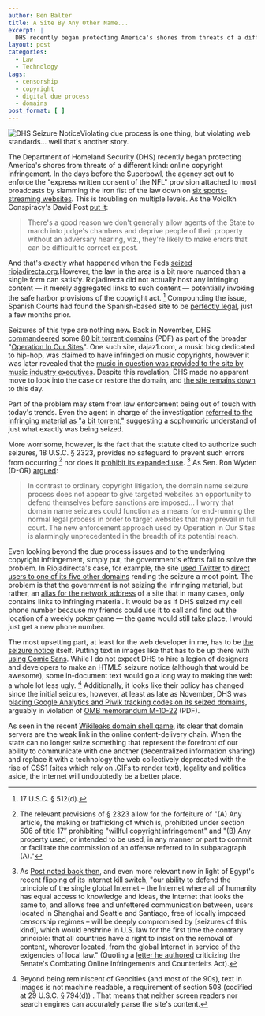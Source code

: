```yaml
---
author: Ben Balter
title: A Site By Any Other Name...
excerpt: |
  DHS recently began protecting America's shores from threats of a different kind: online copyright infringement. In the days before the Superbowl, the agency set out to enforce the "express written consent of the NFL" provision attached to most broadcasts by slamming the iron fist of the law down on six sports-streaming websites.
layout: post
categories:
  - Law
  - Technology
tags:
  - censorship
  - copyright
  - digital due process
  - domains
post_format: [ ]
---
```

![][1]Violating due process is one thing, but violating web standards… well that's another story.

The Department of Homeland Security (DHS) recently began protecting America's shores from threats of a different kind: online copyright infringement. In the days before the Superbowl, the agency set out to enforce the "express written consent of the NFL" provision attached to most broadcasts by slamming the iron fist of the law down on [six sports-streaming websites][2]. This is troubling on multiple levels. As the Vololkh Conspiracy's David Post [put it][3]:

> There's a good reason we don't generally allow agents of the State to march into judge's chambers and deprive people of their property without an adversary hearing, viz., they're likely to make errors that can be difficult to correct ex post.

And that's exactly what happened when the Feds [seized riojadirecta.org][4].However, the law in the area is a bit more nuanced than a single form can satisfy. Riojadirecta did not actually host any infringing content — it merely aggregated links to such content — potentially invoking the safe harbor provisions of the copyright act. [^1] Compounding the issue, Spanish Courts had found the Spanish-based site to be [perfectly legal][6], just a few months prior.

Seizures of this type are nothing new. Back in November, DHS [commandeered][7] some [80 bit torrent domains][8] (PDF) as part of the broader "[Operation In Our Sites][9]". One such site, dajaz1.com, a music blog dedicated to hip-hop, was claimed to have infringed on music copyrights, however it was later revealed that the [music in question was provided to the site by music industry executives][10]. Despite this revelation, DHS made no apparent move to look into the case or restore the domain, and [the site remains down][11] to this day.

Part of the problem may stem from law enforcement being out of touch with today's trends. Even the agent in charge of the investigation [referred to the infringing material as "a bit torrent,"][12] suggesting a sophomoric understand of just what exactly was being seized.

More worrisome, however, is the fact that the statute cited to authorize such seizures, 18 U.S.C. § 2323, provides no safeguard to prevent such errors from occurring [^2] nor does it [prohibit its expanded use][14]. [^3] As Sen. Ron Wyden (D-OR) [argued][16]:

> In contrast to ordinary copyright litigation, the domain name seizure process does not appear to give targeted websites an opportunity to defend themselves before sanctions are imposed… I worry that domain name seizures could function as a means for end-running the normal legal process in order to target websites that may prevail in full court. The new enforcement approach used by Operation In Our Sites is alarmingly unprecedented in the breadth of its potential reach.

Even looking beyond the due process issues and to the underlying copyright infringement, simply put, the government's efforts fail to solve the problem. In Riojadirecta's case, for example, the site [used Twitter][17] to [direct users to one of its five other domains][4] rending the seizure a moot point. The problem is that the government is not seizing the infringing material, but rather, an [alias for the network address][18] of a site that in many cases, only contains links to infringing material. It would be as if DHS seized my cell phone number because my friends could use it to call and find out the location of a weekly poker game — the game would still take place, I would just get a new phone number.

The most upsetting part, at least for the web developer in me, has to be [the seizure notice][19] itself. Putting text in images like that has to be up there with [using Comic Sans][20]. While I do not expect DHS to hire a legion of designers and developers to make an HTML5 seizure notice (although that would be awesome), some in-document text would go a long way to making the web a whole lot less ugly. [^4] Additionally, it looks like their policy has changed since the initial seizures, however, at least as late as November, DHS was [placing Google Analytics and Piwik tracking codes on its seized domains][22], arguably in violation of [OMB memorandum M-10-22][23] (PDF).

As seen in the recent [Wikileaks domain shell game][24], its clear that domain servers are the weak link in the online content-delivery chain. When the state can no longer seize something that represent the forefront of our ability to communicate with one another (decentralized information sharing) and replace it with a technology the web collectively deprecated with the rise of CSS1 (sites which rely on .GIFs to render text), legality and politics aside, the internet will undoubtedly be a better place.

[^1]: 17 U.S.C. § 512(d).
[^2]: The relevant provisions of § 2323 allow for the forfeiture of "(A) Any article, the making or trafficking of which is, prohibited under section 506 of title 17″ prohibiting "willful copyright infringement" and "(B) Any property used, or intended to be used, in any manner or part to commit or facilitate the commission of an offense referred to in subparagraph (A)."
[^3]: As [Post noted back then][27], and even more relevant now in light of Egypt's recent flipping of its internet kill switch, "our ability to defend the principle of the single global Internet – the Internet where all of humanity has equal access to knowledge and ideas, the Internet that looks the same to, and allows free and unfettered communication between, users located in Shanghai and Seattle and Santiago, free of locally imposed censorship regimes – will be deeply compromised by \[seizures of this kind\], which would enshrine in U.S. law for the first time the contrary principle: that all countries have a right to insist on the removal of content, wherever located, from the global Internet in service of the exigencies of local law." (Quoting a [letter he authored][27] criticizing the Senate's Combating Online Infringements and Counterfeits Act).
[^4]: Beyond being reminiscent of Geocities (and most of the 90s), text in images is not machine readable, a requirement of section 508 (codified at 29 U.S.C. § 794(d)) . That means that neither screen readers nor search engines can accurately parse the site's content.

 [1]: http://ben.balter.com/wp-content/uploads/2011/02/IPRC_Seized_2010_11-300x225.gif "DHS Seizure Notice"
 [2]: http://itwel.com/atdhe-live-sports-streaming-website-seized-by-us-authorities.php
 [3]: http://volokh.com/2011/02/02/more-outrageous-domain-name-seizures-by-our-vigilant-dept-of-homeland-security/
 [4]: http://www.huffingtonpost.com/2011/02/02/rojadirecta-org-seized_n_817458.html
 [6]: http://torrentfreak.com/sports-streaming-torrent-links-site-victorious-in-court-100510/
 [7]: http://torrentfreak.com/u-s-government-seizes-bittorrent-search-engine-domain-and-more-101126/
 [8]: http://www.ice.gov/doclib/news/releases/2010/domain_names.pdf
 [9]: http://www.ice.gov/news/releases/1006/100630losangeles.htm
 [10]: http://www.nytimes.com/2010/12/20/business/media/20music.html?_r=1&ref=todayspaper
 [11]: http://dajaz1.com/
 [12]: http://arstechnica.com/tech-policy/news/2010/12/busting-bittorrent.ars
 [14]: http://www.copyhype.com/2011/02/can-google-be-seized-by-ice/
 [16]: http://arstechnica.com/tech-policy/news/2011/02/senator-us-domain-name-seizures-alarmingly-unprecedented.ars?utm_source=rss&utm_medium=rss&utm_campaign=rss
 [17]: http://twitter.com/#!/rojadirecta/status/32348722188779520
 [18]: http://en.wikipedia.org/wiki/Domain_name
 [19]: http://dajaz1.com/IPRC_Seized_2010_11.gif
 [20]: http://bancomicsans.com/
 [22]: http://qbit.cc/homeland-security-tracking-visits-to-seized-domains-using-google-analytics-and-piwik/
 [23]: http://www.whitehouse.gov/sites/default/files/omb/assets/memoranda_2010/m10-22.pdf
 [24]: http://gawker.com/#!5704966/wikileaks-loses-its-domain
 [27]: http://volokh.com/2010/12/01/copyright-enforcement-tail-wags-internet-dog-contd-or-what-the-hell-ever-happened-to-due-process/